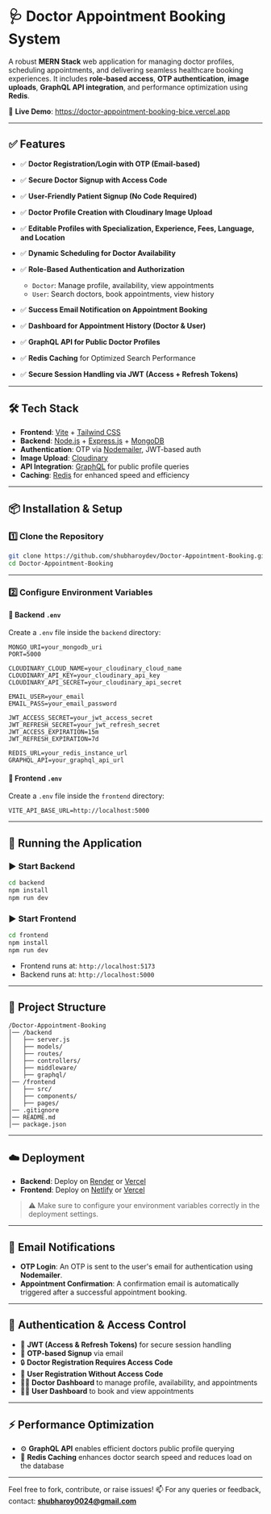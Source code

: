 # 🩺 Doctor Appointment Booking System

A robust **MERN Stack** web application for managing doctor profiles, scheduling appointments, and delivering seamless healthcare booking experiences. It includes **role-based access**, **OTP authentication**, **image uploads**, **GraphQL API integration**, and performance optimization using **Redis**.

🔗 **Live Demo**: https://doctor-appointment-booking-bice.vercel.app

---

## ✅ Features

* ✅ **Doctor Registration/Login with OTP (Email-based)**
* ✅ **Secure Doctor Signup with Access Code**
* ✅ **User-Friendly Patient Signup (No Code Required)**
* ✅ **Doctor Profile Creation with Cloudinary Image Upload**
* ✅ **Editable Profiles with Specialization, Experience, Fees, Language, and Location**
* ✅ **Dynamic Scheduling for Doctor Availability**
* ✅ **Role-Based Authentication and Authorization**

  * `Doctor`: Manage profile, availability, view appointments
  * `User`: Search doctors, book appointments, view history
* ✅ **Success Email Notification on Appointment Booking**
* ✅ **Dashboard for Appointment History (Doctor & User)**
* ✅ **GraphQL API for Public Doctor Profiles**
* ✅ **Redis Caching** for Optimized Search Performance
* ✅ **Secure Session Handling via JWT (Access + Refresh Tokens)**

---

## 🛠 Tech Stack

* **Frontend**: [Vite](https://vitejs.dev/) + [Tailwind CSS](https://tailwindcss.com/)
* **Backend**: [Node.js](https://nodejs.org/) + [Express.js](https://expressjs.com/) + [MongoDB](https://www.mongodb.com/)
* **Authentication**: OTP via [Nodemailer](https://nodemailer.com/), JWT-based auth
* **Image Upload**: [Cloudinary](https://cloudinary.com/)
* **API Integration**: [GraphQL](https://graphql.org/) for public profile queries
* **Caching**: [Redis](https://redis.io/) for enhanced speed and efficiency

---

## 📦 Installation & Setup

### 1️⃣ Clone the Repository

```bash
git clone https://github.com/shubharoydev/Doctor-Appointment-Booking.git
cd Doctor-Appointment-Booking
```

---

### 2️⃣ Configure Environment Variables

#### 📁 Backend `.env`

Create a `.env` file inside the `backend` directory:

```env
MONGO_URI=your_mongodb_uri
PORT=5000

CLOUDINARY_CLOUD_NAME=your_cloudinary_cloud_name
CLOUDINARY_API_KEY=your_cloudinary_api_key
CLOUDINARY_API_SECRET=your_cloudinary_api_secret

EMAIL_USER=your_email
EMAIL_PASS=your_email_password

JWT_ACCESS_SECRET=your_jwt_access_secret
JWT_REFRESH_SECRET=your_jwt_refresh_secret
JWT_ACCESS_EXPIRATION=15m
JWT_REFRESH_EXPIRATION=7d

REDIS_URL=your_redis_instance_url
GRAPHQL_API=your_graphql_api_url
```

#### 📁 Frontend `.env`

Create a `.env` file inside the `frontend` directory:

```env
VITE_API_BASE_URL=http://localhost:5000
```

---

## 🚀 Running the Application

### ▶️ Start Backend

```bash
cd backend
npm install
npm run dev
```

### ▶️ Start Frontend

```bash
cd frontend
npm install
npm run dev
```

* Frontend runs at: `http://localhost:5173`
* Backend runs at: `http://localhost:5000`

---

## 📁 Project Structure

```
/Doctor-Appointment-Booking 
│── /backend
│   ├── server.js
│   ├── models/
│   ├── routes/
│   ├── controllers/
│   ├── middleware/
│   ├── graphql/
│── /frontend
│   ├── src/
│   ├── components/
│   ├── pages/
│── .gitignore
│── README.md
│── package.json
```

---

## ☁️ Deployment

* **Backend**: Deploy on [Render](https://render.com/) or [Vercel](https://vercel.com/)
* **Frontend**: Deploy on [Netlify](https://www.netlify.com/) or [Vercel](https://vercel.com/)

> ⚠️ Make sure to configure your environment variables correctly in the deployment settings.

---

## 📧 Email Notifications

* **OTP Login**: An OTP is sent to the user's email for authentication using **Nodemailer**.
* **Appointment Confirmation**: A confirmation email is automatically triggered after a successful appointment booking.

---

## 🔐 Authentication & Access Control

* 🔑 **JWT (Access & Refresh Tokens)** for secure session handling
* 📩 **OTP-based Signup** via email 
* 🔒 **Doctor Registration Requires Access Code**
* 👤 **User Registration Without Access Code**
* 🧑‍⚕️ **Doctor Dashboard** to manage profile, availability, and appointments
* 👨‍💻 **User Dashboard** to book and view appointments

---

## ⚡ Performance Optimization

* ⚙️ **GraphQL API** enables efficient doctors public profile querying
* 🚀 **Redis Caching** enhances doctor search speed and reduces load on the database

---

Feel free to fork, contribute, or raise issues!
📫 For any queries or feedback, contact: **[shubharoy0024@gmail.com](mailto:shubharoy0024@gmail.com)**


